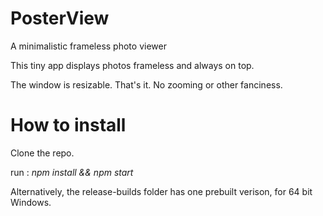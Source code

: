 # PosterView
A minimalistic frameless photo viewer

This tiny app displays photos frameless and always on top.

The window is resizable. That's it. No zooming or other fanciness. 

# How to install
Clone the repo. 

run : 
 *npm install && npm start*
 
 Alternatively, the release-builds folder has one prebuilt verison, for 64 bit Windows.
